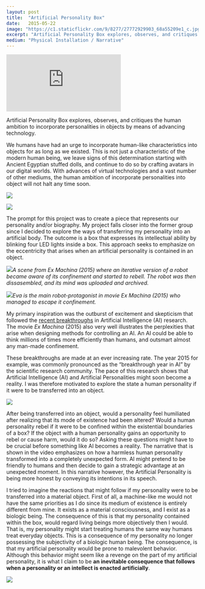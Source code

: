 ```yaml
---
layout: post
title:  "Artificial Personality Box"
date:   2015-05-22
image: "https://c1.staticflickr.com/9/8277/27772929903_68a55209e1_c.jpg"
excerpt: "Artificial Personality Box explores, observes, and critiques the human ambition to incorporate personalities in objects by means of advancing technology."
medium: "Physical Installation / Narrative"
---
```


<iframe src="https://player.vimeo.com/video/173251207?color=9CBEF2"  frameborder="0" webkitallowfullscreen mozallowfullscreen allowfullscreen></iframe>

Artificial Personality Box explores, observes, and critiques the human ambition to incorporate personalities in objects by means of advancing technology.

We humans have had an urge to incorporate human-like characteristics into objects for as long as we existed. This is not just a characteristic of the modern human being, we leave signs of this determination starting with Ancient Egyptian stuffed dolls, and continue to do so by crafting avatars in our digital worlds. With advances of virtual technologies and a vast number of other mediums, the human ambition of incorporate personalities into object will not halt any time soon.

![](https://c1.staticflickr.com/9/8277/27772929903_68a55209e1_b.jpg)

![](https://c2.staticflickr.com/6/5711/30815152616_420216ae24_b.jpg)


The prompt for this project was to create a piece that represents our personality and/or biography. My project falls closer into the former group since I decided to explore the ways of transferring my personality into an artificial body. The outcome is a box that expresses its intellectual ability by blinking four LED lights inside a box. This approach seeks to emphasize on the eccentricity that arises when an artificial personality is contained in an object.

![](https://media0.giphy.com/media/296VbBmsEmiTm/giphy.gif)*A scene from Ex Machina (2015) where an iterative version of a robot became aware of its confinement and started to rebell. The robot was then dissasembled, and its mind was uploaded and archived.*

![](https://media2.giphy.com/media/ZYcHRX5tWn5EQ/giphy.gif)*Eva is the main robot-protagonist in movie Ex Machina (2015) who managed to escape it confinement.*

My primary inspiration was the outburst of excitement and skepticism that followed the [recent breakthroughs](http://phys.org/news/2015-07-future-artificial-intelligence.html) in Artificial Intelligence (AI) research. The movie *Ex Machina* (2015) also very well illustrates the perplexities that arise when designing methods for controlling an AI. An AI could be able to think millions of times more efficiently than humans, and outsmart almost any man-made confinement.

These breakthroughs are made at an ever increasing rate. The year 2015 for example, was commonly pronounced as the “breakthrough year in AI” by the scientific research community. The pace of this research shows that Artificial Intelligence (AI) and Artificial Personalities might soon become a reality. I was therefore motivated to explore the state a human personality if it were to be transferred into an object. 

![](https://c2.staticflickr.com/6/5759/30550776470_4acc725b57_b.jpg)

After being transferred into an object, would a personality feel humiliated after realizing that its mode of existence had been altered? Would a human personality rebel if it were to be confined within the existential boundaries of a box? If the object with a human personality gains an opportunity to rebel or cause harm, would it do so? Asking these questions might have to be crucial before something like AI becomes a reality. The narrative that is shown in the video emphasizes on how a harmless human personality transformed into a completely unexpected form. AI might pretend to be friendly to humans and then decide to gain a strategic advantage at an unexpected moment. In this narrative however, the Artificial Personality is being more honest by conveying its intentions in its speech.

I tried to imagine the reactions that might follow if my personality were to be transferred into a material object. First of all, a machine-like me would not have the same priorities as I do since its medium of existence is entirely different from mine. It exists as a material consciousness, and I exist as a biologic being. The consequence of this is that my personality contained within the box, would regard living beings more objectively then I would. That is, my personality might start treating humans the same way humans treat everyday objects. This is a consequence of my personality no longer possessing the subjectivity of a biologic human being. The consequence, is that my artificial personality would be prone to malevolent behavior. Although this behavior might seem like a revenge on the part of my artificial personality, it is what I claim to be **an inevitable consequence that follows when a personality or an intellect is enacted artificially**.

![](https://c2.staticflickr.com/6/5330/30851776615_84e285f816_b.jpg)
